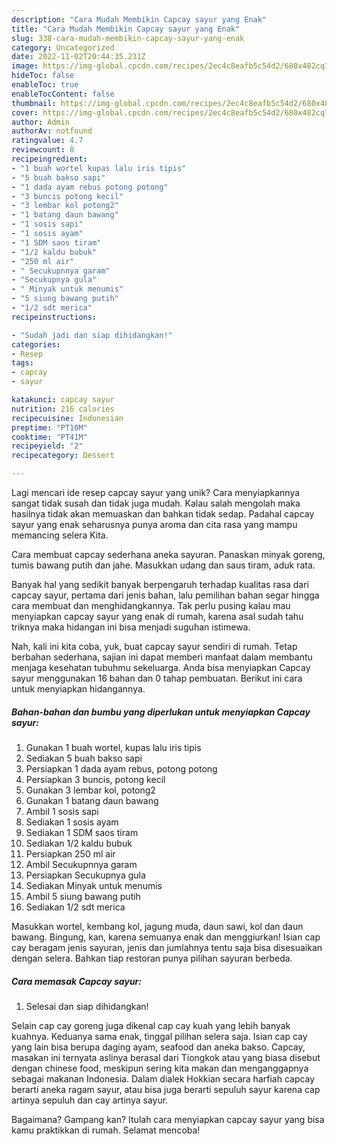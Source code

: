 ```yaml
---
description: "Cara Mudah Membikin Capcay sayur yang Enak"
title: "Cara Mudah Membikin Capcay sayur yang Enak"
slug: 338-cara-mudah-membikin-capcay-sayur-yang-enak
category: Uncategorized
date: 2022-11-02T20:44:35.231Z
image: https://img-global.cpcdn.com/recipes/2ec4c8eafb5c54d2/680x482cq70/capcay-sayur-foto-resep-utama.jpg
hideToc: false
enableToc: true
enableTocContent: false
thumbnail: https://img-global.cpcdn.com/recipes/2ec4c8eafb5c54d2/680x482cq70/capcay-sayur-foto-resep-utama.jpg
cover: https://img-global.cpcdn.com/recipes/2ec4c8eafb5c54d2/680x482cq70/capcay-sayur-foto-resep-utama.jpg
author: Admin
authorAv: notfound
ratingvalue: 4.7
reviewcount: 8
recipeingredient:
- "1 buah wortel kupas lalu iris tipis"
- "5 buah bakso sapi"
- "1 dada ayam rebus potong potong"
- "3 buncis potong kecil"
- "3 lembar kol potong2"
- "1 batang daun bawang"
- "1 sosis sapi"
- "1 sosis ayam"
- "1 SDM saos tiram"
- "1/2 kaldu bubuk"
- "250 ml air"
- " Secukupnnya garam"
- "Secukupnya gula"
- " Minyak untuk menumis"
- "5 siung bawang putih"
- "1/2 sdt merica"
recipeinstructions:

- "Sudah jadi dan siap dihidangkan!"
categories:
- Resep
tags:
- capcay
- sayur

katakunci: capcay sayur 
nutrition: 216 calories
recipecuisine: Indonesian
preptime: "PT10M"
cooktime: "PT41M"
recipeyield: "2"
recipecategory: Dessert

---
```





Lagi mencari ide resep capcay sayur yang unik? Cara menyiapkannya sangat tidak susah dan tidak juga mudah. Kalau salah mengolah maka hasilnya tidak akan memuaskan dan bahkan tidak sedap. Padahal capcay sayur yang enak seharusnya punya aroma dan cita rasa yang mampu memancing selera Kita.





Cara membuat capcay sederhana aneka sayuran. Panaskan minyak goreng, tumis bawang putih dan jahe. Masukkan udang dan saus tiram, aduk rata.

Banyak hal yang sedikit banyak berpengaruh terhadap kualitas rasa dari capcay sayur, pertama dari jenis bahan, lalu pemilihan bahan segar hingga cara membuat dan menghidangkannya. Tak perlu pusing kalau mau menyiapkan capcay sayur yang enak di rumah, karena asal sudah tahu triknya maka hidangan ini bisa menjadi suguhan istimewa.






Nah, kali ini kita coba, yuk, buat capcay sayur sendiri di rumah. Tetap berbahan sederhana, sajian ini dapat memberi manfaat dalam membantu menjaga kesehatan tubuhmu sekeluarga. Anda bisa menyiapkan Capcay sayur menggunakan 16 bahan dan 0 tahap pembuatan. Berikut ini cara untuk menyiapkan hidangannya.

<!--inarticleads1-->

##### Bahan-bahan dan bumbu yang diperlukan untuk menyiapkan Capcay sayur:

1. Gunakan 1 buah wortel, kupas lalu iris tipis
1. Sediakan 5 buah bakso sapi
1. Persiapkan 1 dada ayam rebus, potong potong
1. Persiapkan 3 buncis, potong kecil
1. Gunakan 3 lembar kol, potong2
1. Gunakan 1 batang daun bawang
1. Ambil 1 sosis sapi
1. Sediakan 1 sosis ayam
1. Sediakan 1 SDM saos tiram
1. Sediakan 1/2 kaldu bubuk
1. Persiapkan 250 ml air
1. Ambil  Secukupnnya garam
1. Persiapkan Secukupnya gula
1. Sediakan  Minyak untuk menumis
1. Ambil 5 siung bawang putih
1. Sediakan 1/2 sdt merica


Masukkan wortel, kembang kol, jagung muda, daun sawi, kol dan daun bawang. Bingung, kan, karena semuanya enak dan menggiurkan! Isian cap cay beragam jenis sayuran, jenis dan jumlahnya tentu saja bisa disesuaikan dengan selera. Bahkan tiap restoran punya pilihan sayuran berbeda. 

<!--inarticleads2-->

##### Cara memasak Capcay sayur:


1. Selesai dan siap dihidangkan!

Selain cap cay goreng juga dikenal cap cay kuah yang lebih banyak kuahnya. Keduanya sama enak, tinggal pilihan selera saja. Isian cap cay yang lain bisa berupa daging ayam, seafood dan aneka bakso. Capcay, masakan ini ternyata aslinya berasal dari Tiongkok atau yang biasa disebut dengan chinese food, meskipun sering kita makan dan menganggapnya sebagai makanan Indonesia. Dalam dialek Hokkian secara harfiah capcay berarti aneka ragam sayur, atau bisa juga berarti sepuluh sayur karena cap artinya sepuluh dan cay artinya sayur. 

Bagaimana? Gampang kan? Itulah cara menyiapkan capcay sayur yang bisa kamu praktikkan di rumah. Selamat mencoba!
